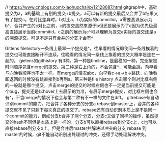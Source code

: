 // https://www.cnblogs.com/xiaohuochai/p/12128087.html
gitgraph中，基础提交为a，a的基础上有别的提交+b提交，a可以有新的提交最后又合并了b结果又有了提交c。在对比差异时，b对比a，b为实际的commitid，a需要溯源展示为b^，合并产生的c对比之前，c的提交虽然来源于b但还是展示为了c因为优先级最高直接展示当前commitid，c之前的展示为c^可以理解为提交a实际的提交还是a的溯源提交。可见不是只有合并的分支才会有^
	


Gitlens filehistory一条线上最早一个提交是^，往早看的情况即使同一条线挨着的提交也可能直接断开不连续，往晚看的情况同一条线上挨着的提交大概率是连在一起的。
gielens的githistory 有3种。第一种是timiline，是最稳的一种，完全按照时间顺序包含merge的提交。第二种是右上角的，不会包含^，可能会跳，向早看与向晚看顺序也不太一样。有merge的情况abc，向早看c->a->b->跳跃，向晚看即返回的时候没有跳直接到b再到a。第三种是file history 点击哪个则对比框右侧的一般就是哪个提交，点击merge的提交的时候右侧也不一定是当前提交可能是个bug，提交还是以hover上去展示的为准，有展示merge提交，对比框左侧也会有^，不含merge的情况下也会与第二种有不一样的文件在diff。
gitrebase有自动识别commit的能力，把合并了各种分支的分支a rebase到master上，合并的各种提交就不见了只剩下每次真正的提交了。rebase还有自动识别本质上是不是同一个commit的能力，例如分支b合并了两个分支，分支c又做了同样的操作，虽然提交的hash不同但是本质上是一样的，分支b可以直接rebase到分支c上，c也可以直接rebase到分支b上。但是合并后master并解决过冲突的分支 rebase 到master的时候，git不能自动识别出处理过的冲突，还得手动处理解决冲突。

